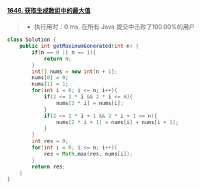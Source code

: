 #### [1646. 获取生成数组中的最大值](https://leetcode-cn.com/problems/get-maximum-in-generated-array/)

> - 执行用时：0 ms, 在所有 Java 提交中击败了100.00%的用户

```java
class Solution {
    public int getMaximumGenerated(int n) {
        if(n == 0 || n == 1){
            return n;
        }
        int[] nums = new int[n + 1];
        nums[0] = 0;
        nums[1] = 1;
        for(int i = 0; i <= n; i++){
            if(2 <= 2 * i && 2 * i <= n){
                nums[2 * i] = nums[i];
            }
            if(2 <= 2 * i + 1 && 2 * i + 1 <= n){
                nums[2 * i + 1] = nums[i] + nums[i + 1];
            }
        }
        int res = 0;
        for(int i = 0; i <= n; i++){
            res = Math.max(res, nums[i]);
        }
        return res;
    }
}
```

